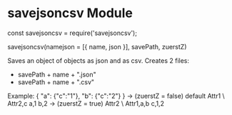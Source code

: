 # savejsoncsv Module

const savejsoncsv = require('savejsoncsv');

savejsoncsv(namejson = [{ name, json }], savePath, zuerstZ)

Saves an object of objects as json and as csv.
Creates 2 files:
- savePath + name + ".json"
- savePath + name + ".csv"

Example: 
{ "a": {"c":"1"}, "b": {"c":"2"} }
 -> (zuerstZ = false) default
Attr1 \ Attr2,c
a,1
b,2
 -> (zuerstZ = true) 
Attr2 \ Attr1,a,b
c,1,2